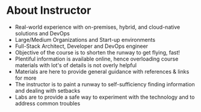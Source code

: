 # About Instructor

* Real-world experience with on-premises, hybrid, and cloud-native solutions and DevOps
* Large/Medium Organizations and Start-up environments
* Full-Stack Architect, Developer and DevOps engineer
* Objective of the course is to shorten the runway to get flying, fast!
* Plentiful information is available online, hence overloading course materials with lot's of details is not overly helpful
* Materials are here to provide general guidance with references & links for more
* The instructor is to paint a runway to self-sufficiency finding information and dealing with setbacks
* Labs are to provide a safe way to experiment with the technology and to address common troubles



